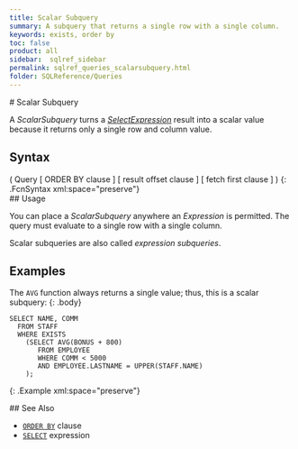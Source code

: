 ```yaml
---
title: Scalar Subquery
summary: A subquery that returns a single row with a single column.
keywords: exists, order by
toc: false
product: all
sidebar:  sqlref_sidebar
permalink: sqlref_queries_scalarsubquery.html
folder: SQLReference/Queries
---
```

<section>
<div class="TopicContent" data-swiftype-index="true" markdown="1">
# Scalar Subquery

A *ScalarSubquery* turns a
*[SelectExpression](sqlref_expressions_select.html)* result into a
scalar value because it returns only a single row and column value.

## Syntax

<div class="fcnWrapperWide" markdown="1">
    ( Query
      [ ORDER BY clause ]
      [ result offset clause ]
      [ fetch first clause ]
    )
{: .FcnSyntax xml:space="preserve"}

</div>
## Usage

You can place a *ScalarSubquery* anywhere an *Expression* is permitted.
The query must evaluate to a single row with a single column.

Scalar subqueries are also called *expression subqueries*.

## Examples

The `AVG` function always returns a single value; thus, this is a scalar
subquery:
{: .body}

<div class="preWrapperWide" markdown="1">
    
    SELECT NAME, COMM
      FROM STAFF
      WHERE EXISTS
        (SELECT AVG(BONUS + 800)
           FROM EMPLOYEE
           WHERE COMM < 5000
           AND EMPLOYEE.LASTNAME = UPPER(STAFF.NAME)
        );
{: .Example xml:space="preserve"}

</div>
## See Also

* [`ORDER BY`](sqlref_clauses_orderby.html) clause
* [`SELECT`](sqlref_expressions_select.html) expression

</div>
</section>

